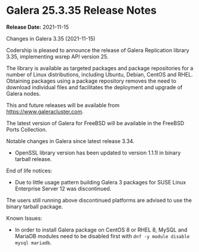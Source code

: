 # Galera 25.3.35 Release Notes

**Release Date:** 2021-11-15

Changes in Galera 3.35 (2021-11-15)

Codership is pleased to announce the release of Galera Replication library 3.35, implementing wsrep API version 25.

The library is available as targeted packages and package repositories for a number of Linux distributions, including Ubuntu, Debian, CentOS and RHEL. Obtaining packages using a package repository removes the need to download individual files and facilitates the deployment and upgrade of Galera nodes.

This and future releases will be available from https://www.galeracluster.com.

The latest version of Galera for FreeBSD will be available in the FreeBSD Ports Collection.

Notable changes in Galera since latest release 3.34.

* OpenSSL library version has been updated to version 1.1.1l in binary tarball release.

End of life notices:

* Due to little usage pattern building Galera 3 packages for SUSE Linux Enterprise Server 12 was discontinued.

The users still running above discontinued platforms are advised to use the binary tarball package.

Known Issues:

* In order to install Galera package on CentOS 8 or RHEL 8, MySQL and MariaDB modules need to be disabled first with `dnf -y module disable mysql mariadb`.
